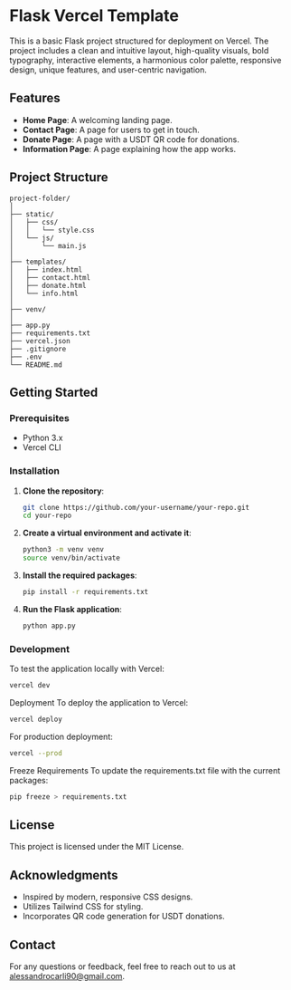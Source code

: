 # Flask Vercel Template

This is a basic Flask project structured for deployment on Vercel. The project includes a clean and intuitive layout, high-quality visuals, bold typography, interactive elements, a harmonious color palette, responsive design, unique features, and user-centric navigation.

## Features

- **Home Page**: A welcoming landing page.
- **Contact Page**: A page for users to get in touch.
- **Donate Page**: A page with a USDT QR code for donations.
- **Information Page**: A page explaining how the app works.

## Project Structure
```
project-folder/
│
├── static/
│   ├── css/
│   │   └── style.css
│   └── js/
│       └── main.js
│
├── templates/
│   ├── index.html
│   ├── contact.html
│   ├── donate.html
│   └── info.html
│
├── venv/
│
├── app.py
├── requirements.txt
├── vercel.json
├── .gitignore
├── .env
└── README.md
```

## Getting Started

### Prerequisites

- Python 3.x
- Vercel CLI

### Installation

1. **Clone the repository**:
    ```sh
    git clone https://github.com/your-username/your-repo.git
    cd your-repo
    ```

2. **Create a virtual environment and activate it**:
    ```sh
    python3 -m venv venv
    source venv/bin/activate
    ```

3. **Install the required packages**:
    ```sh
    pip install -r requirements.txt
    ```

4. **Run the Flask application**:
    ```sh
    python app.py
    ```

### Development

To test the application locally with Vercel:
```sh
vercel dev
```
Deployment
To deploy the application to Vercel:

```sh
vercel deploy
```
For production deployment:

```sh
vercel --prod
```
Freeze Requirements
To update the requirements.txt file with the current packages:

```sh
pip freeze > requirements.txt
```
## License
This project is licensed under the MIT License.

## Acknowledgments
 - Inspired by modern, responsive CSS designs.
 - Utilizes Tailwind CSS for styling.
 - Incorporates QR code generation for USDT donations.
## Contact
For any questions or feedback, feel free to reach out to us at alessandrocarli90@gmail.com.